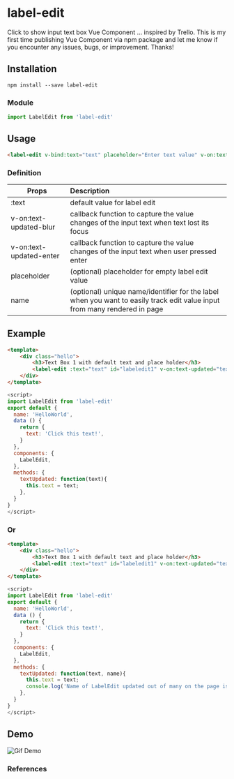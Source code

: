 # label-edit
Click to show input text box Vue Component ... inspired by Trello. This is my first time publishing Vue Component via npm package and let me know if you encounter any issues, bugs, or improvement. Thanks!

## Installation
```
npm install --save label-edit
```
### Module
```js
import LabelEdit from 'label-edit'
```
## Usage
```html
<label-edit v-bind:text="text" placeholder="Enter text value" v-on:text-updated-blur="textUpdateCallbackBlur" v-on:text-updated-enter="textUpdateCallbackEnter"></label-edit>
```

### Definition

| Props | Description |
| --------- |:----- |
| :text | default value for label edit |
| v-on:text-updated-blur | callback function to capture the value changes of the input text when text lost its focus |
| v-on:text-updated-enter | callback function to capture the value changes of the input text when user pressed enter |
| placeholder | (optional) placeholder for empty label edit value |
| name | (optional) unique name/identifier for the label when you want to easily track edit value input from many rendered in page |

## Example

```html
<template>
	<div class="hello">
		<h3>Text Box 1 with default text and place holder</h3>
		<label-edit :text="text" id="labeledit1" v-on:text-updated="textUpdated" placeholder="Enter some text"></label-edit>
	</div>
</template>
```

```js
<script>
import LabelEdit from 'label-edit'
export default {
  name: 'HelloWorld',
  data () {
    return {
      text: 'Click this text!',
    }
  },
  components: {
    LabelEdit,
  },
  methods: {
    textUpdated: function(text){
      this.text = text;
    },
  }
}
</script>
```

### Or

```html
<template>
	<div class="hello">
		<h3>Text Box 1 with default text and place holder</h3>
		<label-edit :text="text" id="labeledit1" v-on:text-updated="textUpdated" placeholder="Enter some text" name="telephone"></label-edit>
	</div>
</template>
```

```js
<script>
import LabelEdit from 'label-edit'
export default {
  name: 'HelloWorld',
  data () {
    return {
      text: 'Click this text!',
    }
  },
  components: {
    LabelEdit,
  },
  methods: {
    textUpdated: function(text, name){
      this.text = text;
      console.log('Name of LabelEdit updated out of many on the page is : '+name);
    },
  }
}
</script>
```

## Demo
![Gif Demo][demo]

### References

[demo]: https://media.giphy.com/media/PMUxyTGtLN8csmXxFm/giphy.gif